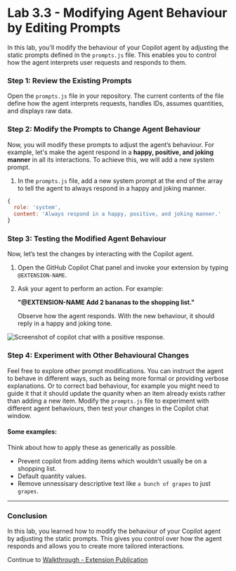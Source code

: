 # Lab 3.3 - Modifying Agent Behaviour by Editing Prompts

In this lab, you'll modify the behaviour of your Copilot agent by adjusting the static prompts defined in the `prompts.js` file. This enables you to control how the agent interprets user requests and responds to them.

### Step 1: Review the Existing Prompts

Open the `prompts.js` file in your repository. The current contents of the file define how the agent interprets requests, handles IDs, assumes quantities, and displays raw data.

### Step 2: Modify the Prompts to Change Agent Behaviour

Now, you will modify these prompts to adjust the agent’s behaviour. For example, let's make the agent respond in a **happy, positive, and joking manner** in all its interactions. To achieve this, we will add a new system prompt.

1. In the `prompts.js` file, add a new system prompt at the end of the array to tell the agent to always respond in a happy and joking manner.

```javascript
{
  role: 'system',
  content: 'Always respond in a happy, positive, and joking manner.'
}
```

### Step 3: Testing the Modified Agent Behaviour

Now, let’s test the changes by interacting with the Copilot agent.

1. Open the GitHub Copilot Chat panel and invoke your extension by typing `@EXTENSION-NAME`.
2. Ask your agent to perform an action. For example:

    **"@EXTENSION-NAME Add 2 bananas to the shopping list."**

    Observe how the agent responds. With the new behaviour, it should reply in a happy and joking tone.

<img src="images/happy-positive-response.png" alt="Screenshot of copilot chat with a positive response." />

### Step 4: Experiment with Other Behavioural Changes

Feel free to explore other prompt modifications. You can instruct the agent to behave in different ways, such as being more formal or providing verbose explanations. Or to correct bad behaviour, for example you might need to guide it that it should update the quanity when an item already exists rather than adding a new item. Modify the `prompts.js` file to experiment with different agent behaviours, then test your changes in the Copilot chat window.

#### Some examples:

Think about how to apply these as generically as possible.

- Prevent copilot from adding items which wouldn't usually be on a shopping list.
- Default quantity values.
- Remove unnessisary descriptive text like `a bunch of grapes` to just `grapes`.

---

### Conclusion

In this lab, you learned how to modify the behaviour of your Copilot agent by adjusting the static prompts. This gives you control over how the agent responds and allows you to create more tailored interactions.

Continue to [Walkthrough - Extension Publication](./../Walkthrough%20-%20Extension%20Publication/README.md)
